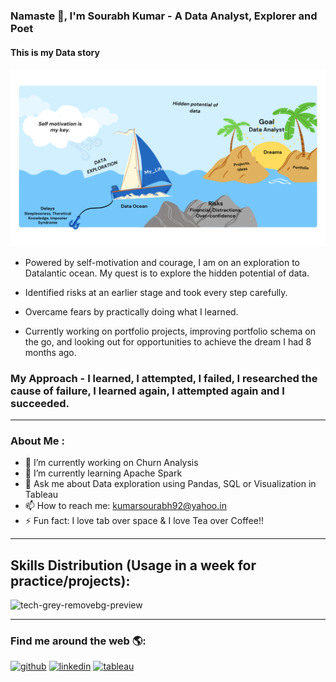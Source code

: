 
### Namaste 🙏, I'm Sourabh Kumar - A Data Analyst, Explorer and Poet
#### This is my Data story
![This is my Data story](https://github.com/sou7500/sou7500/blob/main/Data%20Analyst.png)

* Powered by self-motivation and courage, I am on an exploration to Datalantic ocean. My quest is to explore the hidden potential of data.

* Identified risks at an earlier stage and took every step carefully.

* Overcame fears by practically doing what I learned.

* Currently working on portfolio projects, improving portfolio schema on the go, and looking out for opportunities to achieve the dream I had 8 months ago.

### My Approach -  I learned, I attempted, I failed, I researched the cause of failure, I learned again, I attempted again and I succeeded.

----

### About Me :

- 🔭 I’m currently working on Churn Analysis 
- 🌱 I’m currently learning Apache Spark 
- 💬 Ask me about Data exploration using Pandas, SQL or Visualization in Tableau 
- 📫 How to reach me: kumarsourabh92@yahoo.in 
- ⚡ Fun fact: I love tab over space & I love Tea over Coffee!! 

-----

## Skills Distribution (Usage in a week for practice/projects): 

![tech-grey-removebg-preview](https://user-images.githubusercontent.com/109259266/208537040-ff92d320-b3aa-4816-ba6f-d30d5393ad4f.png)

------




### Find me around the web 🌎: 

[<img src='https://user-images.githubusercontent.com/109259266/208538083-c823d701-9c96-40e9-8e47-af6cc03d6150.png' alt='github' height='70'>](https://github.com/Sou7500)  [<img src='https://user-images.githubusercontent.com/109259266/208538362-37ef372c-befd-4a3d-9ba1-d18f1fd2f64b.png' alt='linkedin' height='70'>](https://www.linkedin.com/in/Sou7500/)  [<img src='https://user-images.githubusercontent.com/109259266/208538650-8628eeb3-5621-4fcd-9ed8-4f8d4b2e4b0c.png' alt='tableau' height='60'>](https://public.tableau.com/app/profile/sourabh3075)  






